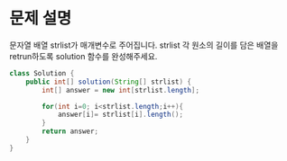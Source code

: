 # 문제 설명
문자열 배열 strlist가 매개변수로 주어집니다. strlist 각 원소의 길이를 담은 배열을 retrun하도록 solution 함수를 완성해주세요.


```java
class Solution {
    public int[] solution(String[] strlist) {
        int[] answer = new int[strlist.length];

        for(int i=0; i<strlist.length;i++){
            answer[i]= strlist[i].length();
        }
        return answer;
    }
}
```
